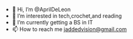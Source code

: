- 👋 Hi, I’m @AprilDeLeon
- 👀 I’m interested in tech,crochet,and reading
- 🌱 I’m currently getting a BS in IT
- 📫 How to reach me jaddedvision@gmail.com

<!---
AprilDeLeon/AprilDeLeon is a ✨ special ✨ repository because its `README.md` (this file) appears on your GitHub profile.
You can click the Preview link to take a look at your changes.
--->
